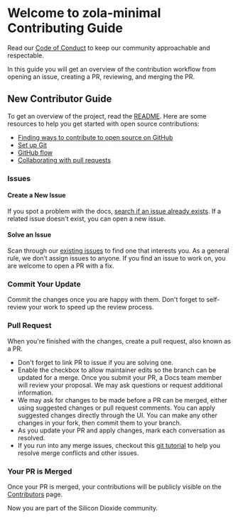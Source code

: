 # Welcome to zola-minimal Contributing Guide

Read our [Code of Conduct](CODE_OF_CONDUCT) to keep our community approachable and respectable.

In this guide you will get an overview of the contribution workflow from opening an issue, creating a PR, reviewing, and merging the PR.

## New Contributor Guide

To get an overview of the project, read the [README](README.md). Here are some resources to help you get started with open source contributions:

- [Finding ways to contribute to open source on GitHub](https://docs.github.com/en/get-started/exploring-projects-on-github/finding-ways-to-contribute-to-open-source-on-github)
- [Set up Git](https://docs.github.com/en/get-started/quickstart/set-up-git)
- [GitHub flow](https://docs.github.com/en/get-started/quickstart/github-flow)
- [Collaborating with pull requests](https://docs.github.com/en/github/collaborating-with-pull-requests)

### Issues

#### Create a New Issue

If you spot a problem with the docs, [search if an issue already exists](https://docs.github.com/en/github/searching-for-information-on-github/searching-on-github/searching-issues-and-pull-requests#search-by-the-title-body-or-comments). If a related issue doesn't exist, you can open a new issue.

#### Solve an Issue

Scan through our [existing issues](https://github.com/semanticdata/silicon-dioxide/issues) to find one that interests you. As a general rule, we don’t assign issues to anyone. If you find an issue to work on, you are welcome to open a PR with a fix.

### Commit Your Update

Commit the changes once you are happy with them. Don't forget to self-review your work to speed up the review process.

### Pull Request

When you're finished with the changes, create a pull request, also known as a PR.

- Don't forget to link PR to issue if you are solving one.
- Enable the checkbox to allow maintainer edits so the branch can be updated for a merge.
Once you submit your PR, a Docs team member will review your proposal. We may ask questions or request additional information.
- We may ask for changes to be made before a PR can be merged, either using suggested changes or pull request comments. You can apply suggested changes directly through the UI. You can make any other changes in your fork, then commit them to your branch.
- As you update your PR and apply changes, mark each conversation as resolved.
- If you run into any merge issues, checkout this [git tutorial](https://github.com/skills/resolve-merge-conflicts) to help you resolve merge conflicts and other issues.

### Your PR is Merged

Once your PR is merged, your contributions will be publicly visible on the [Contributors](https://github.com/semanticdata/silicon-dioxide/graphs/contributors) page.

Now you are part of the Silicon Dioxide community.
